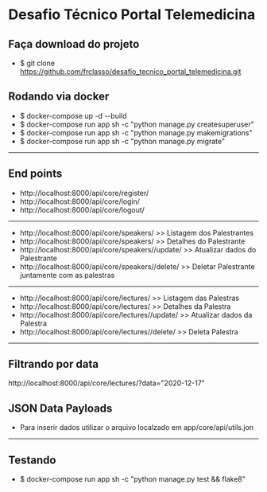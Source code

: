 # Desafio Técnico Portal Telemedicina



Faça download do projeto
------------------------
- $ git clone https://github.com/frclasso/desafio_tecnico_portal_telemedicina.git



Rodando via docker
------------------
- $ docker-compose up -d --build
- $ docker-compose run app sh -c "python manage.py createsuperuser"
- $ docker-compose run app sh -c "python manage.py makemigrations"
- $ docker-compose run app sh -c "python manage.py migrate"
---

End points
----------
- http://localhost:8000/api/core/register/
- http://localhost:8000/api/core/login/
- http://localhost:8000/api/core/logout/
----
  
- http://localhost:8000/api/core/speakers/ >> Listagem dos Palestrantes
- http://localhost:8000/api/core/speakers/<id> >> Detalhes do Palestrante
- http://localhost:8000/api/core/speakers/<id>/update/ >> Atualizar dados do Palestrante
- http://localhost:8000/api/core/speakers/<id>/delete/ >> Deletar Palestrante juntamente com as palestras
-----
- http://localhost:8000/api/core/lectures/ >> Listagem das Palestras
- http://localhost:8000/api/core/lectures/<id> >> Detalhes da Palestra
- http://localhost:8000/api/core/lectures/<id>/update/ >> Atualizar dados da Palestra
- http://localhost:8000/api/core/lectures/<id>/delete/ >> Deleta Palestra
-----

Filtrando por data
-------
http://localhost:8000/api/core/lectures/?data="2020-12-17"


JSON Data Payloads
------------------
- Para inserir dados utilizar o arquivo localzado em app/core/api/utils.jon
---

Testando
--------
- $ docker-compose run app sh -c "python manage.py test && flake8"
